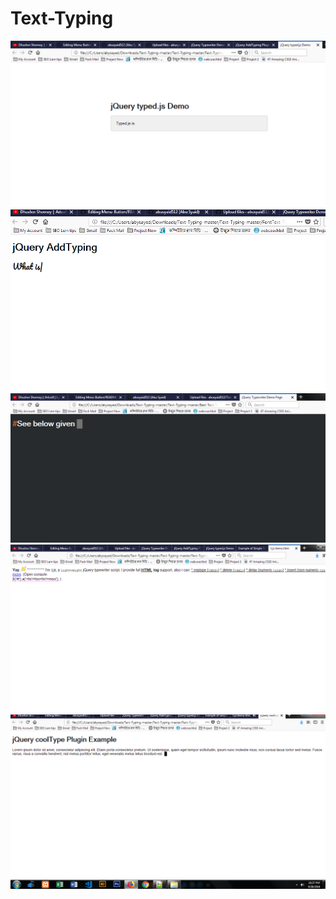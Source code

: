 # Text-Typing
<img src="https://raw.githubusercontent.com/abusyaid512/Text-Typing/master/Screenshot_4.png" alt="Text-Typing"/>
<img src="https://raw.githubusercontent.com/abusyaid512/Text-Typing/master/Screenshot_5.png" alt="Text-Typing"/>
<img src="https://raw.githubusercontent.com/abusyaid512/Text-Typing/master/Screenshot_6.png" alt="Text-Typing"/>
<img src="https://raw.githubusercontent.com/abusyaid512/Text-Typing/master/Screenshot_2.png" alt="Text-Typing"/>
<img src="https://raw.githubusercontent.com/abusyaid512/Text-Typing/master/Screenshot_1.png" alt="Text-Typing"/>
